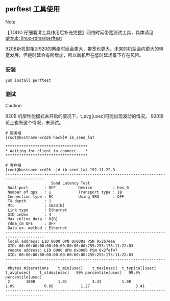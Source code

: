 ## perftest 工具使用

> [!NOTE]
>
> 【TODO 仔细看清工具作用后补充完整】网络时延带宽测试工具，具体请见[github: linux-rdma/perftest](https://github.com/linux-rdma/perftest)
>
> 920B新机型相对920的网络时延会更大，带宽也更大。未来的机型会向更大的带宽发展，但是时延会有所增加，所以新机型在低时延场景下存在风险。

### 安装

```shell
yum install perftest
```

### 测试

> [!CAUTION]
>
>   920B 机型性能模式未开启的情况下，t_avg[usec]可能出现波动的情况。 920理论上也有这个情况，未测试。



```shell
# 服务端
[root@hostname-xrd2k hack]# ib_send_lat

************************************
* Waiting for client to connect... *
************************************

# 客户端
[root@hostname-xrd2k ~]# ib_send_lat 192.11.22.3
---------------------------------------------------------------------------------------
                    Send Latency Test
 Dual-port       : OFF          Device         : hns_0
 Number of qps   : 1            Transport type : IB
 Connection type : RC           Using SRQ      : OFF
 TX depth        : 1
 Mtu             : 1024[B]
 Link type       : Ethernet
 GID index       : 4
 Max inline data : 0[B]
 rdma_cm QPs     : OFF
 Data ex. method : Ethernet
---------------------------------------------------------------------------------------
 local address: LID 0000 QPN 0x000a PSN 0x2b7eea
 GID: 00:00:00:00:00:00:00:00:00:00:255:255:175:11:22:03
 remote address: LID 0000 QPN 0x000b PSN 0x2fef47
 GID: 00:00:00:00:00:00:00:00:00:00:255:255:175:11:22:03
---------------------------------------------------------------------------------------
 #bytes #iterations    t_min[usec]    t_max[usec]  t_typical[usec]    t_avg[usec]    t_stdev[usec]   99% percentile[usec]   99.9% percentile[usec] 
 2       1000          1.01           3.41         1.08                1.09             0.08            1.27                    3.41   
---------------------------------------------------------------------------------------
```

